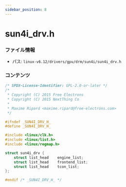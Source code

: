 ```yaml
---
sidebar_position: 8
---
```

# sun4i_drv.h

### ファイル情報

- パス: `linux-v6.12/drivers/gpu/drm/sun4i/sun4i_drv.h`

### コンテンツ

```h
/* SPDX-License-Identifier: GPL-2.0-or-later */
/*
 * Copyright (C) 2015 Free Electrons
 * Copyright (C) 2015 NextThing Co
 *
 * Maxime Ripard <maxime.ripard@free-electrons.com>
 */

#ifndef _SUN4I_DRV_H_
#define _SUN4I_DRV_H_

#include <linux/clk.h>
#include <linux/list.h>
#include <linux/regmap.h>

struct sun4i_drv {
	struct list_head	engine_list;
	struct list_head	frontend_list;
	struct list_head	tcon_list;
};

#endif /* _SUN4I_DRV_H_ */

```
